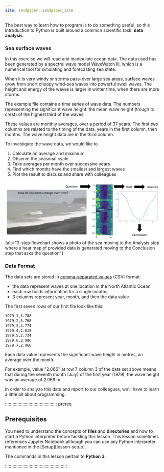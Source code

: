 ```yaml
---
site: sandpaper::sandpaper_site
---
```


The best way to learn how to program is to do something useful,
so this introduction to Python is built around a common scientific task:
**data analysis**.

### Sea surface waves

In this exercise we will read and manipulate ocean data.
The data used has been generated by a spectral wave model WaveWatch III, which is a numerical tool for simulating and forecasting sea state.

When it is very windy or storms pass-over large sea areas, surface waves grow from short choppy wind-sea waves into powerful swell waves.
The height and energy of the waves is larger in winter time, when there are more storms.

The example file contains a time series of wave data. The numbers representing the significant wave height: the mean wave height (trough to crest) of the highest third of the waves.

These values are monthly averages, over a period of 37 years. The first two columns are related to the timing of the data, years in the first column, then months. The wave height data are in the third column.

 To investigate the wave data, we would like to

1. Calculate an average and maximum
2. Observe the seasonal cycle
3. Take averages per month over successive years
4. Find which months have the smallest and largest waves
5. Plot the result to discuss and share with colleagues


![What can we conclude from the data?](
episodes/fig/intro.png){alt="3-step flowchart shows a photo of the sea moving to the Analysis step where a heat map of provided data is generated moving to the Conclusion step that asks the question"}


### Data Format
The data sets are stored in
[comma-separated values](learners/reference.md#comma-separated-values) (CSV) format:

- the data represent waves at one location in the North Atlantic Ocean
- each row holds information for a single months,
- 3 columns represent year, month, and then the data value

The first seven rows of our first file look like this:

```text
1979,1,3.788
1979,2,3.768
1979,3,4.774
1979,4,2.818
1979,5,2.734
1979,6,2.086
1979,7,2.066
```

Each data value represents the significant wave height in metres, an average over the month.

For example, value "2.066" at row 7 column 3 of the data set above means that during the seventh month (July) of the first year (1979), the wave height was an average of 2.066 m.

In order to analyze this data and report to our colleagues, we'll have to learn a little bit
about programming.


::::::::::::::::::::::::::::::::::::::::::  prereq

## Prerequisites

You need to understand the concepts of **files** and **directories** and how to start a Python
interpreter before tackling this lesson. This lesson sometimes references Jupyter
Notebook although you can use any Python interpreter mentioned in the [Setup][lesson-setup].

The commands in this lesson pertain to **Python 3**.

::::::::::::::::::::::::::::::::::::::::::::::::::
